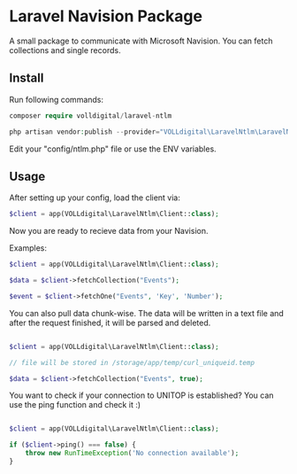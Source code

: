 # Laravel Navision Package

A small package to communicate with Microsoft Navision. You can fetch collections and single records.

## Install

Run following commands:

```php
composer require volldigital/laravel-ntlm
```

```php
php artisan vendor:publish --provider="VOLLdigital\LaravelNtlm\LaravelNtlmServiceProvider"
```

Edit your "config/ntlm.php" file or use the ENV variables.

## Usage

After setting up your config, load the client via:

```php
$client = app(VOLLdigital\LaravelNtlm\Client::class);

```

Now you are ready to recieve data from your Navision.

Examples:

```php
$client = app(VOLLdigital\LaravelNtlm\Client::class);

$data = $client->fetchCollection("Events");

$event = $client->fetchOne("Events", 'Key', 'Number');

```

You can also pull data chunk-wise. The data will be written in a text file and after the request finished, it will be parsed and deleted.

```php

$client = app(VOLLdigital\LaravelNtlm\Client::class);

// file will be stored in /storage/app/temp/curl_uniqueid.temp

$data = $client->fetchCollection("Events", true);

```

You want to check if your connection to UNITOP is established? You can use the ping function and check it :)

```php

$client = app(VOLLdigital\LaravelNtlm\Client::class);

if ($client->ping() === false) {
    throw new RunTimeException('No connection available');
}

```
